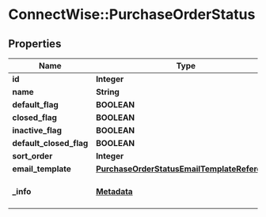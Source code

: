 # ConnectWise::PurchaseOrderStatus

## Properties
Name | Type | Description | Notes
------------ | ------------- | ------------- | -------------
**id** | **Integer** |  | [optional] 
**name** | **String** |  | 
**default_flag** | **BOOLEAN** |  | [optional] 
**closed_flag** | **BOOLEAN** |  | [optional] 
**inactive_flag** | **BOOLEAN** |  | [optional] 
**default_closed_flag** | **BOOLEAN** |  | [optional] 
**sort_order** | **Integer** |  | [optional] 
**email_template** | [**PurchaseOrderStatusEmailTemplateReference**](PurchaseOrderStatusEmailTemplateReference.md) |  | [optional] 
**_info** | [**Metadata**](Metadata.md) | Metadata of the entity | [optional] 


